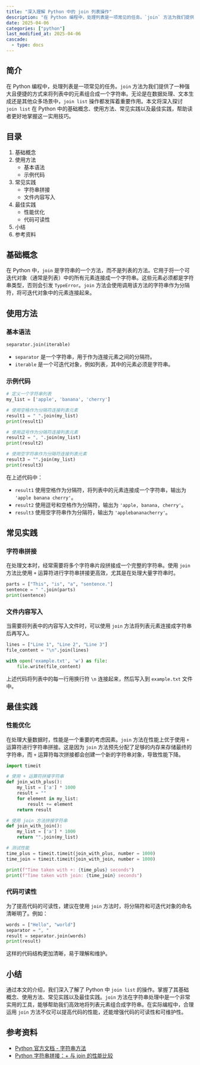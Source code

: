 ```yaml
---
title: "深入理解 Python 中的 join 列表操作"
description: "在 Python 编程中，处理列表是一项常见的任务。`join` 方法为我们提供了一种强大且便捷的方式来将列表中的元素组合成一个字符串。无论是在数据处理、文本生成还是其他众多场景中，`join list` 操作都发挥着重要作用。本文将深入探讨 `join list` 在 Python 中的基础概念、使用方法、常见实践以及最佳实践，帮助读者更好地掌握这一实用技巧。"
date: 2025-04-06
categories: ["python"]
last_modified_at: 2025-04-06
cascade:
  - type: docs
---
```



## 简介
在 Python 编程中，处理列表是一项常见的任务。`join` 方法为我们提供了一种强大且便捷的方式来将列表中的元素组合成一个字符串。无论是在数据处理、文本生成还是其他众多场景中，`join list` 操作都发挥着重要作用。本文将深入探讨 `join list` 在 Python 中的基础概念、使用方法、常见实践以及最佳实践，帮助读者更好地掌握这一实用技巧。

<!-- more -->
## 目录
1. 基础概念
2. 使用方法
    - 基本语法
    - 示例代码
3. 常见实践
    - 字符串拼接
    - 文件内容写入
4. 最佳实践
    - 性能优化
    - 代码可读性
5. 小结
6. 参考资料

## 基础概念
在 Python 中，`join` 是字符串的一个方法，而不是列表的方法。它用于将一个可迭代对象（通常是列表）中的所有元素连接成一个字符串。这些元素必须都是字符串类型，否则会引发 `TypeError`。`join` 方法会使用调用该方法的字符串作为分隔符，将可迭代对象中的元素连接起来。

## 使用方法
### 基本语法
```python
separator.join(iterable)
```
- `separator` 是一个字符串，用于作为连接元素之间的分隔符。
- `iterable` 是一个可迭代对象，例如列表，其中的元素必须是字符串。

### 示例代码
```python
# 定义一个字符串列表
my_list = ['apple', 'banana', 'cherry']

# 使用空格作为分隔符连接列表元素
result1 = " ".join(my_list)
print(result1)

# 使用逗号作为分隔符连接列表元素
result2 = ", ".join(my_list)
print(result2)

# 使用空字符串作为分隔符连接列表元素
result3 = "".join(my_list)
print(result3)
```
在上述代码中：
- `result1` 使用空格作为分隔符，将列表中的元素连接成一个字符串，输出为 `'apple banana cherry'`。
- `result2` 使用逗号和空格作为分隔符，输出为 `'apple, banana, cherry'`。
- `result3` 使用空字符串作为分隔符，输出为 `'applebananacherry'`。

## 常见实践
### 字符串拼接
在处理文本时，经常需要将多个字符串片段拼接成一个完整的字符串。使用 `join` 方法比使用 `+` 运算符进行字符串拼接更高效，尤其是在处理大量字符串时。
```python
parts = ["This", "is", "a", "sentence."]
sentence = " ".join(parts)
print(sentence)
```
### 文件内容写入
当需要将列表中的内容写入文件时，可以使用 `join` 方法将列表元素连接成字符串后再写入。
```python
lines = ["Line 1", "Line 2", "Line 3"]
file_content = "\n".join(lines)

with open('example.txt', 'w') as file:
    file.write(file_content)
```
上述代码将列表中的每一行用换行符 `\n` 连接起来，然后写入到 `example.txt` 文件中。

## 最佳实践
### 性能优化
在处理大量数据时，性能是一个重要的考虑因素。`join` 方法在性能上优于使用 `+` 运算符进行字符串拼接。这是因为 `join` 方法预先分配了足够的内存来存储最终的字符串，而 `+` 运算符每次拼接都会创建一个新的字符串对象，导致性能下降。
```python
import timeit

# 使用 + 运算符拼接字符串
def join_with_plus():
    my_list = ['a'] * 1000
    result = ""
    for element in my_list:
        result += element
    return result

# 使用 join 方法拼接字符串
def join_with_join():
    my_list = ['a'] * 1000
    return "".join(my_list)

# 测试性能
time_plus = timeit.timeit(join_with_plus, number = 1000)
time_join = timeit.timeit(join_with_join, number = 1000)

print(f"Time taken with +: {time_plus} seconds")
print(f"Time taken with join: {time_join} seconds")
```
### 代码可读性
为了提高代码的可读性，建议在使用 `join` 方法时，将分隔符和可迭代对象的命名清晰明了。例如：
```python
words = ["Hello", "world"]
separator = ", "
result = separator.join(words)
print(result)
```
这样的代码结构更加清晰，易于理解和维护。

## 小结
通过本文的介绍，我们深入了解了 Python 中 `join list` 的操作。掌握了其基础概念、使用方法、常见实践以及最佳实践。`join` 方法在字符串处理中是一个非常实用的工具，能够帮助我们高效地将列表元素组合成字符串。在实际编程中，合理运用 `join` 方法不仅可以提高代码的性能，还能增强代码的可读性和可维护性。

## 参考资料
- [Python 官方文档 - 字符串方法](https://docs.python.org/3/library/stdtypes.html#str.join)
- [Python 字符串拼接：+ 与 join 的性能比较](https://www.techwithtim.net/tutorials/game-development-with-python/string-concatenation/)